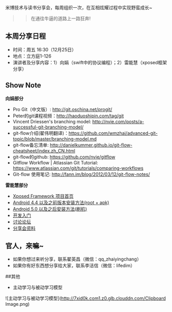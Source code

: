 米博技术与读书分享会，每周组织一次，在互相炫耀过程中实现野蛮成长~

>> 在通往牛逼的道路上一路狂奔! 

## 本周分享日程

- 时间：周五 16:30（12月25日）
- 地点：立方庭1-126
- 演讲者及分享内容：1）向娟（swift中的协议编程）；2）雷能慧（xposed框架分享）

## Show Note

**向娟部分**

- Pro Git（中文版）: http://git.oschina.net/progit/
- Peter的git课程视频：http://haoduoshipin.com/tag/git
- Vincent Driessen's branching model: http://nvie.com/posts/a-successful-git-branching-model/ 
- git-flow介绍(翟伟明翻译)：https://github.com/wmzhai/advanced-git-topic/blob/master/branching-model.md
- git-flow备忘清单: http://danielkummer.github.io/git-flow-cheatsheet/index.zh_CN.html
- git-flow的github: https://github.com/nvie/gitflow
- Gitflow Workflow | Atlassian Git Tutorial: https://www.atlassian.com/git/tutorials/comparing-workflows
- Git-flow 使用笔记: http://fann.im/blog/2012/03/12/git-flow-notes/ 

**雷能慧部分**
 
- [Xposed Framework 项目首页](http://repo.xposed.info/)
- [Android 4.4 以及之前版本安装方法(root + apk)](http://repo.xposed.info/module/de.robv.android.xposed.installer)
- [Android 5.0 以及之后安装方法(刷机)](http://forum.xda-developers.com/showthread.php?t=3034811)
- [开发入门](https://github.com/rovo89/XposedBridge/wiki/Development-tutorial)
- [讨论论坛](http://forum.xda-developers.com/xposed)
- [分享会资料](https://github.com/oubeichen/MixBoxShare)

## 官人，来嘛~

- 如果你想过来听分享，联系翟英昌（微信：qq_zhaiyingchang）
- 如果你有好东西想分享给大家，联系李洁信（微信：lifedim）

##其他

- 主动学习与被动学习模型

![主动学习与被动学习模型](http://7xid0k.com1.z0.glb.clouddn.com/Clipboard Image.png)



